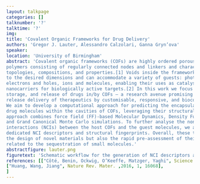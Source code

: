 ```yaml
---
layout: talkpage
categories: []
talknumber: '?'
talktime: '?'
img:
title: 'Covalent Organic Frameworks for Drug Delivery'
authors: 'Gregor J. Lauter, Alessandro Calzolari, Ganna Gryn’ova'
speaker: 
location: 'University of Birmingham'
abstract: 'Covalent organic frameworks (COFs) are highly ordered porous two- or three-dimensional
polymers consisting of regularly connected nodes and linkers and characterised with diverse
topologies, compositions, and properties.[1] Voids inside the frameworks can be constructed
to the desired dimensions and can accommodate a variety of guests: photons and excitons,
electrons and holes, ions and molecules, enabling their uses as catalysts, chemosensors, and
nanocarriers for biologically active targets.[2] In this work we focus on capture, transport,
storage, and release of drugs in/by COFs – a research avenue promising targeted delayed-
release delivery of therapeutics by customisable, responsive, and biocompatible materials. 
We aim to develop a computational approach for predicting the encapsulation and uptake of
drug molecules within the cavities of COFs, leveraging their structural characteristics. Our
approach combines force field (FF)-based Molecular Dynamics, Density Functional Theory,
and Grand Canonical Monte Carlo simulations. To further analyse the non-covalent
interactions (NCIs) between the host COFs and the guest molecules, we are also developing
dedicated NCI descriptors and structural fingerprints. Overall, these tools will allow not only
the design of novel materials but also the rapid pre-assessment of their efficacy in applications
related to the sequestration of small molecules.'
abstractfigure: lauter.png
figuretext: 'Schematic workflow for the generation of NCI descriptors and structural fingerprints.'
references: [["Côté, Benin, Ockwig, O’Keeffe, Matzger, Yaghi", Science ,2005, 310, 1166],
["Huang, Wang, Jiang", Nature Rev. Mater. ,2016, 1, 16068],   
]
---
```


